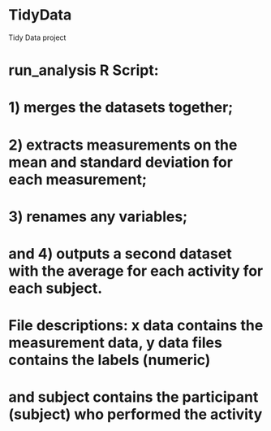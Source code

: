# TidyData
Tidy Data project 
# run_analysis R Script: 
# 1) merges the datasets together; 
# 2) extracts measurements on the mean and standard deviation for each measurement; 
# 3) renames any variables;
# and 4) outputs a second dataset with the average for each activity for each subject.

# File descriptions:  x data contains the measurement data, y data files contains the labels (numeric)
#  and subject contains the participant (subject) who performed the activity
